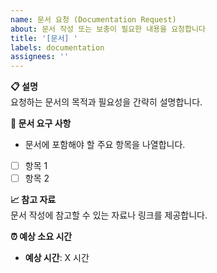 ```yaml
---
name: 문서 요청 (Documentation Request)
about: 문서 작성 또는 보충이 필요한 내용을 요청합니다
title: '[문서] '
labels: documentation
assignees: ''
---
```


**📋 설명**  
요청하는 문서의 목적과 필요성을 간략히 설명합니다.

**📑 문서 요구 사항**

- 문서에 포함해야 할 주요 항목을 나열합니다.
- [ ] 항목 1
- [ ] 항목 2

**📈 참고 자료**  
문서 작성에 참고할 수 있는 자료나 링크를 제공합니다.

**⏰ 예상 소요 시간**

- **예상 시간**: X 시간
